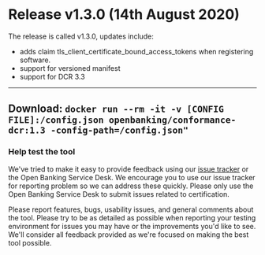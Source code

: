 # Release v1.3.0 (14th August 2020)

The release is called v1.3.0, updates include:

- adds claim tls_client_certificate_bound_access_tokens when registering software.
- support for versioned manifest
- support for DCR 3.3

---
**Download**: `docker run --rm -it -v [CONFIG FILE]:/config.json openbanking/conformance-dcr:1.3 -config-path=/config.json"`
---

### Help test the tool

We've tried to make it easy to provide feedback using our [issue tracker](https://bitbucket.org/openbankingteam/conformance-dcr/issues?status=new&status=open) or the Open Banking Service Desk. We encourage you to use our issue tracker for reporting problem so we can address these quickly. Please only use the Open Banking Service Desk to submit issues related to certification.

Please report features, bugs, usability issues, and general comments about the tool. Please try to be as detailed as possible when reporting your testing environment for issues you may have or the improvements you'd like to see. We'll consider all feedback provided as we're focused on making the best tool possible.